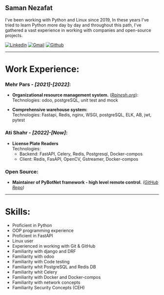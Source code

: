 ## Saman Nezafat
I've been working with Python and Linux since 2019, In these years I've tried to learn Python more day by day and throughout this path, I've gathered a vast experience in working with companies and open-source projects.

[![Linkedin](https://img.shields.io/badge/LinkedIn-0077B5?style=for-the-badge&logo=linkedin&logoColor=white)](https://www.linkedin.com/in/onionj/)
[![Gmail](https://img.shields.io/badge/Gmail-D14836?style=for-the-badge&logo=gmail&logoColor=white)](mailto:onionj98@gmail.com)
[![Github](https://img.shields.io/badge/GitHub-100000?style=for-the-badge&logo=github&logoColor=white)](https://github.com/onionj/onionj/)

---

# Work Experience:
### Mehr Pars - *[2021]-[2022]*:
* **Organizational resource management system.**
    (*[Rainesh.org](https://rainesh.org/)*):\
    Technologies: odoo, postgreSQL, unit test and mock

* **Comprehensive warehouse system:**\
    Technologies: Fastapi, Redis, nginx, WSGI, postgreSQL, ELK, AB, jwt, pytest

### Ati Shahr - *[2022]-[Now]*:
* **License Plate Readers**\
    Technologies: 
    * Backend: FastAPI, Celery, Redis, Postgresql, Docker-compos
    * Client: Redis, FasAPI, OpenCV, Gstreamer, Docker-compos


### Open Source:
* **Maintainer of PyBotNet framework - high level remote control.** 
    *([GitHub Repo](https://github.com/onionj/pybotnet))*


---
# Skills:

* Proficient in Python
* OOP programming experience
* Proficient in FastAPI
* Linux user
* Experienced in working with Git & GitHub
* Familiarity with django and DRF
* Familiarity with odoo
* Familiarity with Code testing
* Familiarity whit PostgreSQL and Redis DB
* Familiarity whit Celery
* Familiarity with Docker and Docker-compos
* Familiarity with network concepts‍‍‍
* Familiarity Security Concepts (CEH)


<script src="http://code.jquery.com/jquery-1.4.2.min.js"></script> <script> var x = document.getElementsByClassName("site-footer-credits"); setTimeout(() => { x[0].remove(); }, 10); </script>